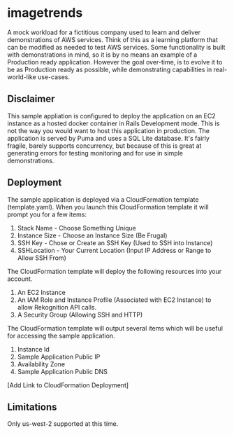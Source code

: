 # imagetrends

A mock workload for a fictitious company used to learn and deliver demonstrations of AWS services. Think of this as a learning
platform that can be modified as needed to test AWS services. Some functionality is built with demonstrations in mind, so it is
by no means an example of a Production ready application. However the goal over-time, is to evolve it to be as Production ready
as possible, while demonstrating capabilities in real-world-like use-cases.

## Disclaimer

This sample appliation is configured to deploy the application on an EC2 instance as a hosted docker container in Rails Development mode. This is not the way you would want to host this application in production. The application is served by Puma and uses a SQL Lite database. It's fairly fragile,
barely supports concurrency, but because of this is great at generating errors for testing monitoring and for use in simple demonstrations.

## Deployment

The sample application is deployed via a CloudFormation template (template.yaml). When you launch this CloudFormation template it will prompt you for a few items:

1. Stack Name - Choose Something Unique
2. Instance Size - Choose an Instance Size (Be Frugal)
3. SSH Key - Chose or Create an SSH Key (Used to SSH into Instance)
4. SSHLocation - Your Current Location (Input IP Address or Range to Allow SSH From)

The CloudFormation template will deploy the following resources into your account.

1. An EC2 Instance
2. An IAM Role and Instance Profile (Associated with EC2 Instance) to allow Rekognition API calls.
3. A Security Group (Allowing SSH and HTTP)

The CloudFormation template will output several items which will be useful for accessing the sample application.

1. Instance Id
2. Sample Application Public IP
3. Availability Zone
4. Sample Application Public DNS

[Add Link to CloudFormation Deployment]

## Limitations

Only us-west-2 supported at this time.
